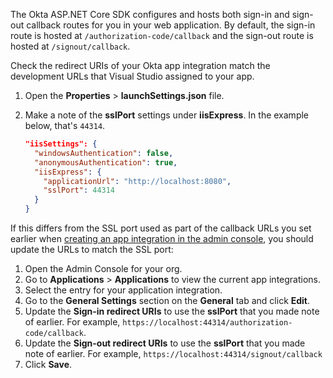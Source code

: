 The Okta ASP.NET Core SDK configures and hosts both sign-in and sign-out callback routes for you in your web application. By default, the sign-in route is hosted at `/authorization-code/callback` and the sign-out route is hosted at `/signout/callback`.

Check the redirect URIs of your Okta app integration match the development URLs that Visual Studio assigned to your app.

1. Open the **Properties** > **launchSettings.json** file.
1. Make a note of the **sslPort** settings under **iisExpress**. In the example below, that's `44314`.

   ```json
   "iisSettings": {
     "windowsAuthentication": false,
     "anonymousAuthentication": true,
     "iisExpress": {
       "applicationUrl": "http://localhost:8080",
       "sslPort": 44314
     }
   }
   ```

If this differs from the SSL port used as part of the callback URLs you set earlier when [creating an app integration in the admin console](#create-an-app-integration-in-the-admin-console), you should update the URLs to match the SSL port:

1. Open the Admin Console for your org.
1. Go to **Applications** > **Applications** to view the current app integrations.
1. Select the entry for your application integration.
1. Go to the **General Settings** section on the **General** tab and click **Edit**.
1. Update the **Sign-in redirect URIs** to use the **sslPort** that you made note of earlier. For example, `https://localhost:44314/authorization-code/callback`.
1. Update the **Sign-out redirect URIs** to use the **sslPort** that you made note of earlier. For example, `https://localhost:44314/signout/callback`
1. Click **Save**.
